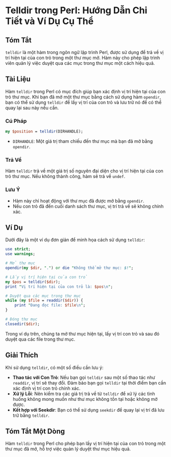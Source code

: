 <!--
Meta Description: # Telldir trong Perl: Hướng Dẫn Chi Tiết và Ví Dụ Cụ Thể ## Tóm Tắt `telldir` là một hàm trong ngôn ngữ lập trình Perl, được sử dụng để trả về vị trí ...
Meta Keywords: mục, thư, telldir, trí, một
-->

# Telldir trong Perl: Hướng Dẫn Chi Tiết và Ví Dụ Cụ Thể

## Tóm Tắt
`telldir` là một hàm trong ngôn ngữ lập trình Perl, được sử dụng để trả về vị trí hiện tại của con trỏ trong một thư mục mở. Hàm này cho phép lập trình viên quản lý việc duyệt qua các mục trong thư mục một cách hiệu quả.

## Tài Liệu
Hàm `telldir` trong Perl có mục đích giúp bạn xác định vị trí hiện tại của con trỏ thư mục. Khi bạn đã mở một thư mục bằng cách sử dụng hàm `opendir`, bạn có thể sử dụng `telldir` để lấy vị trí của con trỏ và lưu trữ nó để có thể quay lại sau này nếu cần.

### Cú Pháp
```perl
my $position = telldir(DIRHANDLE);
```

- `DIRHANDLE`: Một giá trị tham chiếu đến thư mục mà bạn đã mở bằng `opendir`.

### Trả Về
Hàm `telldir` trả về một giá trị số nguyên đại diện cho vị trí hiện tại của con trỏ thư mục. Nếu không thành công, hàm sẽ trả về `undef`.

### Lưu Ý
- Hàm này chỉ hoạt động với thư mục đã được mở bằng `opendir`.
- Nếu con trỏ đã đến cuối danh sách thư mục, vị trí trả về sẽ không chính xác.

## Ví Dụ
Dưới đây là một ví dụ đơn giản để minh họa cách sử dụng `telldir`:

```perl
use strict;
use warnings;

# Mở thư mục
opendir(my $dir, ".") or die "Không thể mở thư mục: $!";

# Lấy vị trí hiện tại của con trỏ
my $pos = telldir($dir);
print "Vị trí hiện tại của con trỏ là: $pos\n";

# Duyệt qua các mục trong thư mục
while (my $file = readdir($dir)) {
    print "Đang đọc file: $file\n";
}

# Đóng thư mục
closedir($dir);
```

Trong ví dụ trên, chúng ta mở thư mục hiện tại, lấy vị trí con trỏ và sau đó duyệt qua các file trong thư mục.

## Giải Thích
Khi sử dụng `telldir`, có một số điều cần lưu ý:

- **Thao tác với Con Trỏ**: Nếu bạn gọi `telldir` sau một số thao tác như `readdir`, vị trí sẽ thay đổi. Đảm bảo bạn gọi `telldir` tại thời điểm bạn cần xác định vị trí con trỏ chính xác.
- **Xử lý Lỗi**: Nên kiểm tra các giá trị trả về từ `telldir` để xử lý các tình huống không mong muốn như thư mục không tồn tại hoặc không mở được.
- **Kết hợp với Seekdir**: Bạn có thể sử dụng `seekdir` để quay lại vị trí đã lưu trữ bằng `telldir`.

## Tóm Tắt Một Dòng
Hàm `telldir` trong Perl cho phép bạn lấy vị trí hiện tại của con trỏ trong một thư mục đã mở, hỗ trợ việc quản lý duyệt thư mục hiệu quả.